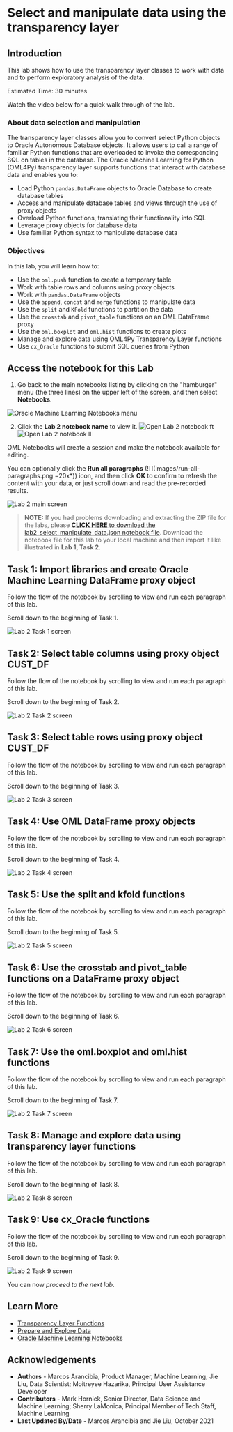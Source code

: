 # Select and manipulate data using the transparency layer

## Introduction

This lab shows how to use the transparency layer classes to work with data and to perform exploratory analysis of the data.

Estimated Time: 30 minutes

Watch the video below for a quick walk through of the lab.

[](youtube:lF9sz3vYfuo)

### About data selection and manipulation
The transparency layer classes allow you to convert select Python objects to Oracle Autonomous Database objects. It allows users to call a range of familiar Python functions that are overloaded to invoke the corresponding SQL on tables in the
database.
The Oracle Machine Learning for Python (OML4Py) transparency layer supports functions that interact with database data and enables you to:
* Load Python `pandas.DataFrame` objects to Oracle Database to create database tables
* Access and manipulate database tables and views through the use of proxy objects
* Overload Python functions, translating their functionality into SQL
* Leverage proxy objects for database data
* Use familiar Python syntax to manipulate database data

### Objectives

In this lab, you will learn how to:
  * Use the `oml.push` function to create a temporary table
  * Work with table rows and columns using proxy objects
  * Work with `pandas.DataFrame` objects
  * Use the `append`, `concat` and `merge` functions to manipulate data
  * Use the `split` and `KFold` functions to partition the data
  * Use the `crosstab` and `pivot_table` functions on an OML DataFrame proxy
  * Use the `oml.boxplot` and `oml.hist` functions to create plots 
  * Manage and explore data using OML4Py Transparency Layer functions
  * Use `cx_Oracle` functions to submit SQL queries from Python

## Access the notebook for this Lab

1. Go back to the main notebooks listing by clicking on the "hamburger" menu (the three lines) on the upper left of the screen, and then select **Notebooks**.

 ![Oracle Machine Learning Notebooks menu](images/go-back-to-notebooks.png " ")

2. Click the **Lab 2 notebook name** to view it.
   <if type="freetier">
   ![Open Lab 2 notebook ft](images/click-on-lab2-ft.png " ") </if>
   <if type="livelabs">
   ![Open Lab 2 notebook ll](images/click-on-lab2-ll.png " ") </if>

  OML Notebooks will create a session and make the notebook available for editing.

  You can optionally click the **Run all paragraphs** (![](images/run-all-paragraphs.png =20x*)) icon, and then click **OK** to confirm to refresh the content with your data, or just scroll down and read the pre-recorded results.  
   
  ![Lab 2 main screen](images/lab2-main.png " ")

> **NOTE:** If you had problems downloading and extracting the ZIP file for the labs, please [**CLICK HERE** to download the lab2\_select\_manipulate\_data.json notebook file](./../notebooks/lab2_select_manipulate_data.json?download=1). Download the notebook file for this lab to your local machine and then import it like illustrated in **Lab 1, Task 2**.

## Task 1: Import libraries and create Oracle Machine Learning DataFrame proxy object
Follow the flow of the notebook by scrolling to view and run each paragraph of this lab.

Scroll down to the beginning of Task 1.

  ![Lab 2 Task 1 screen](images/lab2-task1.png " ")

## Task 2: Select table columns using proxy object CUST_DF
Follow the flow of the notebook by scrolling to view and run each paragraph of this lab.

Scroll down to the beginning of Task 2.

  ![Lab 2 Task 2 screen](images/lab2-task2.png " ")

## Task 3: Select table rows using proxy object CUST_DF
Follow the flow of the notebook by scrolling to view and run each paragraph of this lab.

Scroll down to the beginning of Task 3.

  ![Lab 2 Task 3 screen](images/lab2-task3.png " ")

## Task 4: Use OML DataFrame proxy objects
Follow the flow of the notebook by scrolling to view and run each paragraph of this lab.

Scroll down to the beginning of Task 4.

  ![Lab 2 Task 4 screen](images/lab2-task4.png " ")

## Task 5: Use the split and kfold functions
Follow the flow of the notebook by scrolling to view and run each paragraph of this lab.

Scroll down to the beginning of Task 5.

  ![Lab 2 Task 5 screen](images/lab2-task5.png " ")

## Task 6: Use the crosstab and pivot_table functions on a DataFrame proxy object
Follow the flow of the notebook by scrolling to view and run each paragraph of this lab.

Scroll down to the beginning of Task 6.

  ![Lab 2 Task 6 screen](images/lab2-task6.png " ")

## Task 7: Use the oml.boxplot and oml.hist functions
Follow the flow of the notebook by scrolling to view and run each paragraph of this lab.

Scroll down to the beginning of Task 7.

  ![Lab 2 Task 7 screen](images/lab2-task7.png " ")

## Task 8: Manage and explore data using transparency layer functions
Follow the flow of the notebook by scrolling to view and run each paragraph of this lab.

Scroll down to the beginning of Task 8.

  ![Lab 2 Task 8 screen](images/lab2-task8.png " ")

## Task 9: Use cx_Oracle functions
Follow the flow of the notebook by scrolling to view and run each paragraph of this lab.

Scroll down to the beginning of Task 9.

  ![Lab 2 Task 9 screen](images/lab2-task9.png " ")  

You can now *proceed to the next lab*.

## Learn More

* [Transparency Layer Functions](https://docs.oracle.com/en/database/oracle/machine-learning/oml4py/1/mlpug/oml4py-advantages.html#GUID-2AD97DE9-B43F-4B0B-8269-C6DFB47576A9)
* [Prepare and Explore Data](https://docs.oracle.com/en/database/oracle/machine-learning/oml4py/1/mlpug/prepare-and-explore-data.html#GUID-10C55FA5-2F98-4B52-9C56-4EA43E62D786)
* [Oracle Machine Learning Notebooks](https://docs.oracle.com/en/database/oracle/machine-learning/oml-notebooks/)

## Acknowledgements
* **Authors** - Marcos Arancibia, Product Manager, Machine Learning; Jie Liu, Data Scientist; Moitreyee Hazarika, Principal User Assistance Developer
* **Contributors** -  Mark Hornick, Senior Director, Data Science and Machine Learning; Sherry LaMonica, Principal Member of Tech Staff, Machine Learning
* **Last Updated By/Date** - Marcos Arancibia and Jie Liu, October 2021
